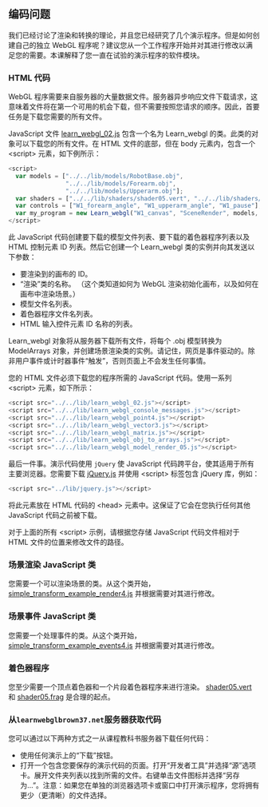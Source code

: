 ## 编码问题

我们已经讨论了渲染和转换的理论，并且您已经研究了几个演示程序。但是如何创建自己的独立 WebGL 程序呢？建议您从一个工作程序开始并对其进行修改以满足您的需要。本课解释了您一直在试验的演示程序的软件模块。

### HTML 代码

WebGL 程序需要来自服务器的大量数据文件。服务器异步响应文件下载请求，这意味着文件将在第一个可用的机会下载，但不需要按照您请求的顺序。因此，首要任务是下载您需要的所有文件。

JavaScript 文件 [learn_webgl_02.js](http://learnwebgl.brown37.net/lib/learn_webgl_02.js) 包含一个名为 Learn_webgl 的类。此类的对象可以下载您的所有文件。在 HTML 文件的底部，但在 body 元素内，包含一个 \<script> 元素，如下例所示：
```JavaScript
<script>
  var models = ["../../lib/models/RobotBase.obj",
                "../../lib/models/Forearm.obj",
                "../../lib/models/Upperarm.obj"];
  var shaders = ["../../lib/shaders/shader05.vert", "../../lib/shaders/shader05.frag"];
  var controls = ["W1_forearm_angle", "W1_upperarm_angle", "W1_pause"];
  var my_program = new Learn_webgl("W1_canvas", "SceneRender", models, shaders, controls);
</script>
```

此 JavaScript 代码创建要下载的模型文件列表、要下载的着色器程序列表以及 HTML 控制元素 ID 列表。然后它创建一个 Learn_webgl 类的实例并向其发送以下参数：

- 要渲染到的画布的 ID。
- “渲染”类的名称。 （这个类知道如何为 WebGL 渲染初始化画布，以及如何在画布中渲染场景。）
- 模型文件名列表。
- 着色器程序文件名列表。
- HTML 输入控件元素 ID 名称的列表。

Learn_webgl 对象将从服务器下载所有文件，将每个 .obj 模型转换为 ModelArrays 对象，并创建场景渲染类的实例。请记住，网页是事件驱动的。除非用户事件或计时器事件“触发”，否则页面上不会发生任何事情。

您的 HTML 文件必须下载您的程序所需的 JavaScript 代码。使用一系列 \<script> 元素，如下所示：
```JavaScript
<script src="../../lib/learn_webgl_02.js"></script>
<script src="../../lib/learn_webgl_console_messages.js"></script>
<script src="../../lib/learn_webgl_point4.js"></script>
<script src="../../lib/learn_webgl_vector3.js"></script>
<script src="../../lib/learn_webgl_matrix.js"></script>
<script src="../../lib/learn_webgl_obj_to_arrays.js"></script>
<script src="../../lib/learn_webgl_model_render_05.js"></script>
```

最后一件事。演示代码使用 `jQuery` 使 JavaScript 代码跨平台，使其适用于所有主要浏览器。您需要下载 [jQuery.js](http://learnwebgl.brown37.net/lib/jquery.js) 并使用 \<script> 标签包含 jQuery 库，例如：
```JavaScript
<script src="../lib/jquery.js"></script>
```

将此元素放在 HTML 代码的 \<head> 元素中。这保证了它会在您执行任何其他 JavaScript 代码之前被下载。

对于上面的所有 \<script> 示例，请根据您存储 JavaScript 代码文件相对于 HTML 文件的位置来修改文件的路径。

### 场景渲染 JavaScript 类

您需要一个可以渲染场景的类。从这个类开始，[simple_transform_example_render4.js](http://learnwebgl.brown37.net/transformations2/simple_transform_example4/simple_transform_example_render4.js) 并根据需要对其进行修改。

### 场景事件 JavaScript 类

您需要一个处理事件的类。从这个类开始，[simple_transform_example_events4.js](http://learnwebgl.brown37.net/transformations2/simple_transform_example4/simple_transform_example_events4.js) 并根据需要对其进行修改。

### 着色器程序

您至少需要一个顶点着色器和一个片段着色器程序来进行渲染。 [shader05.vert](http://learnwebgl.brown37.net/lib/shaders/shader05.vert) 和 [shader05.frag](http://learnwebgl.brown37.net/lib/shaders/shader05.frag) 是合理的起点。


### 从`learnwebglbrown37.net`服务器获取代码

您可以通过以下两种方式之一从课程教科书服务器下载任何代码：

- 使用任何演示上的“下载”按钮。
- 打开一个包含您要保存的演示代码的页面。打开“开发者工具”并选择“源”选项卡。展开文件夹列表以找到所需的文件。右键单击文件图标并选择“另存为...”。注意：如果您在单独的浏览器选项卡或窗口中打开演示程序，您将拥有更少（更清晰）的文件选择。